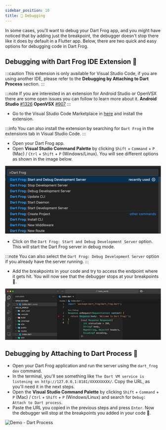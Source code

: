```yaml
---
sidebar_position: 10
title: 🐛 Debugging
---
```


In some cases, you'll want to debug your Dart Frog app, and you might have noticed that by adding just the breakpoint, the debugger doesn't stop there like it does by default in a Flutter app.
Below, there are two quick and easy options for debugging code in Dart Frog.

## Debugging with Dart Frog IDE Extension 🐸

:::caution
This extension is only available for Visual Studio Code, if you are using another IDE, please refer to the **Debugging by Attaching to Dart Process** section.
:::

:::note
If you are interested in an extension for Android Studio or OpenVSX there are some open issues you can follow to learn more about it.
**Android Studio** [#1326](https://github.com/VeryGoodOpenSource/dart_frog/issues/1326)
**OpenVSX** [#907](https://github.com/VeryGoodOpenSource/dart_frog/issues/907)
:::

- Go to the Visual Studio Code Marketplace in [here](https://marketplace.visualstudio.com/items?itemName=VeryGoodVentures.dart-frog) and install the extension.

:::info
You can also install the extension by searching for `Dart Frog` in the extensions tab in Visual Studio Code.
:::

- Open your Dart Frog app.
- Open **Visual Studio Command Palette** by clicking `Shift` + `Command` + `P` (Mac) / `Ctrl` + `Shift` + `P` (Windows/Linux).
  You will see different options as shown in the image below.

![Dart Frog Extension Options](../../static/img/dart_frog_extension_options.png)

- Click on the `Dart Frog: Start and Debug Development Server` option. This will start the Dart Frog server in debug mode.

:::note
You can also select the `Dart Frog: Debug Development Server` option if you already have the server running.
:::

- Add the breakpoints in your code and try to access the endpoint where it gets hit. You will now see that the debugger stops at your breakpoints 🎉.

![Demo - Dart Frog Extension](../../static/img/debugging_with_extension.gif)

## Debugging by Attaching to Dart Process 🎯

- Open your Dart Frog application and run the server using the `dart_frog dev` command.
- In the terminal, you'll see something like `The Dart VM service is listening on http://127.0.0.1:8181/XXXXXXXXX/`. Copy the URL, as you'll need it in the next steps.
- Open the **Visual Studio Command Palette** by clicking `Shift` + `Command` + `P` (Mac) / `Ctrl` + `Shift` + `P` (Windows/Linux) and search for `Debug: Attach to Dart process`.
- Paste the URL you copied in the previous steps and press `Enter`. Now the debugger will stop at the breakpoints you added in your code 🎉.

![Demo - Dart Process](../../static/img/debugging_with_dart_process.gif)
